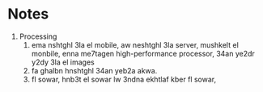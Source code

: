# Notes
1. Processing
   1. ema nshtghl 3la el mobile, aw neshtghl 3la server, mushkelt el monbile, enna me7tagen high-performance processor, 34an ye2dr y2dy 3la el images
   2. fa ghalbn hnshtghl 34an yeb2a akwa.
   3. fl sowar, hnb3t el sowar lw 3ndna ekhtlaf kber fl sowar, 